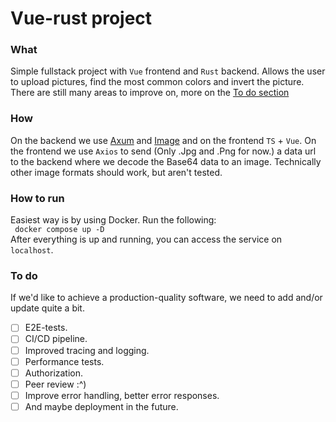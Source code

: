 # Vue-rust project  

### What  
Simple fullstack project with `Vue` frontend and `Rust` backend. Allows the user to upload pictures, find the most common colors and invert the picture. There are still many areas to improve on, more on the [To do section](#to-do) 

### How  
On the backend we use [Axum](https://github.com/tokio-rs/axum) and [Image](https://docs.rs/image/latest/image/) and on the frontend `TS` + `Vue`. On the frontend we use `Axios` to send (Only .Jpg and .Png for now.) a data url to the backend where we decode the Base64 data to an image. Technically other image formats should work, but aren't tested.


### How to run  
Easiest way is by using Docker. Run the following:  
``` docker compose up -D```   
After everything is up and running, you can access the service on `localhost`.

### To do  
If we'd like to achieve a production-quality software, we need to add and/or update quite a bit. 

- [ ] E2E-tests.  
- [ ] CI/CD pipeline.
- [ ] Improved tracing and logging.  
- [ ] Performance tests.  
- [ ] Authorization.  
- [ ] Peer review :^)  
- [ ] Improve error handling, better error responses.  
- [ ] And maybe deployment in the future.  